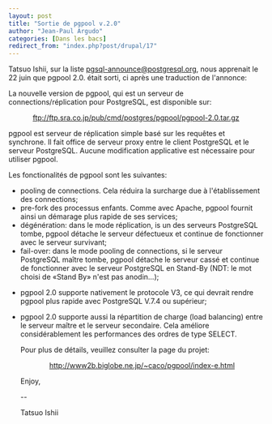 ```yaml
---
layout: post
title: "Sortie de pgpool v.2.0"
author: "Jean-Paul Argudo"
categories: [Dans les bacs]
redirect_from: "index.php?post/drupal/17"
---
```



<p></p>

<!--more-->


Tatsuo Ishii, sur la liste pgsql-announce@postgresql.org, nous apprenait le 22 juin que pgpool 2.0. était sorti, ci après une traduction de l'annonce:

<p>

La nouvelle version de pgpool, qui est un serveur de connections/réplication pour PostgreSQL, est disponible sur:

</p>

<center>

<a href="ftp://ftp.sra.co.jp/pub/cmd/postgres/pgpool/pgpool-2.0.tar.gz">ftp://ftp.sra.co.jp/pub/cmd/postgres/pgpool/pgpool-2.0.tar.gz

</a>

</center>

<p>

pgpool est serveur de réplication simple basé sur les requêtes et synchrone. Il fait office de serveur proxy entre le client PostgreSQL et le serveur PostgreSQL. Aucune modification applicative est nécessaire pour utiliser pgpool.

</p>

<p>Les fonctionalités de pgpool sont les suivantes:

</p>

<ul>

<li>pooling de connections. Cela réduira la surcharge due à l'établissement des connections;</li>

<li>pre-fork des processus enfants. Comme avec Apache, pgpool fournit ainsi un démarage plus rapide de ses services;</li>

<li>dégénération: dans le mode réplication, is un des serveurs PostgreSQL tombe, pgpool détache le serveur défectueux et continue de fonctionner avec le serveur survivant;</li>

<li>fail-over: dans le mode pooling de connections, si le serveur PostgreSQL maître tombe, pgpool détache le serveur cassé et continue de fonctionner avec le serveur PostgreSQL en Stand-By (NDT: le mot choisi de «Stand By» n'est pas anodin...);</li>

<li>

pgpool 2.0 supporte nativement le protocole V3, ce qui devrait rendre pgpool plus rapide avec PostgreSQL V.7.4 ou supérieur;

</li>

<li>

pgpool 2.0 supporte aussi la répartition de charge (load balancing) entre le serveur maître et le serveur secondaire. Cela améliore considérablement les performances des ordres de type SELECT.

</li>

<p>

Pour plus de détails, veuillez consulter la page du projet:

</p>

<center>

<a href="http://www2b.biglobe.ne.jp/%7Ecaco/pgpool/index-e.html">

http://www2b.biglobe.ne.jp/~caco/pgpool/index-e.html</a>

</center>

<p>

Enjoy,

--

Tatsuo Ishii

</p>

</ul>